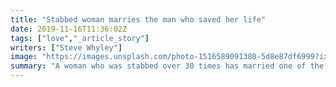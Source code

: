 ```yaml
---
title: "Stabbed woman marries the man who saved her life"
date: 2019-11-16T11:36:02Z
tags: ["love","_article_story"]
writers: ["Steve Whyley"]
image: "https://images.unsplash.com/photo-1516589091380-5d8e87df6999?ixlib=rb-1.2.1&ixid=eyJhcHBfaWQiOjEyMDd9&auto=format&fit=crop&w=300&q=100"
summary: "A woman who was stabbed over 30 times has married one of the paramedics who saved her life"
---
```

